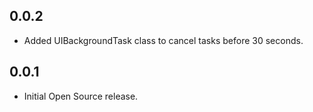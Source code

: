 ## 0.0.2

* Added UIBackgroundTask class to cancel tasks before 30 seconds.

## 0.0.1

* Initial Open Source release.